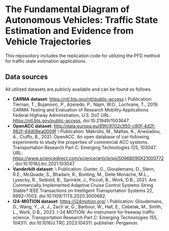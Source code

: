 # The Fundamental Diagram of Autonomous Vehicles: Traffic State Estimation and Evidence from Vehicle Trajectories
This reposoitory includes the replication code for utilizing the PFD method for traffic state estimation applications.

## Data sources
All utilized datasets are publicly available and can be found as follows.
- **CARMA dataset**: https://ntl.bts.gov/ntl/public-access \ Publication: Tiernan, T., Bujanovic, P., Azeredo, P., Najm, W.G., Lochrane, T., 2019. CARMA Testing and Evaluation of Research Mobility Applications. Federal Highway Administration, U.S. DoT URL: https://ntl.bts.gov/public-access, doi:10.21949/1503647.
- **OpenACC dataset**: http://data.europa.eu/89h/9702c950-c80f-4d2f-982f-44d06ea0009f \ Publication: Makridis, M., Mattas, K., Anesiadou, A., Ciuffo, B., 2021. OpenACC. An open database of car-following experiments to study the properties of commercial ACC systems. Transportation Research Part C: Emerging Technologies 125, 103047. URL: https://www.sciencedirect.com/science/article/pii/S0968090X21000772, doi:10.1016/j.trc.2021.103047.
- **Vanderbilt dataset**: \ Publication: Gunter, G., Gloudemans, D., Stern, R.E., McQuade, S., Bhadani, R., Bunting, M., Delle Monache, M.L., Lysecky, R., Seibold, B., Sprinkle, J., Piccoli, B., Work, D.B., 2021. Are Commercially Implemented Adaptive Cruise Control Systems String Stable? IEEE Transactions on Intelligent Transportation Systems 22, 6992–7003. doi:10.1109/TITS.2020.3000682.
- **I24-MOTION dataset**: https://i24motion.org/ \ Publication: Gloudemans, D., Wang, Y., Ji, J., Zach´ar, G., Barbour, W., Hall, E., Cebelak, M., Smith, L., Work, D.B., 2023. I-24 MOTION: An instrument for freeway traffic science. Transportation Research Part C: Emerging Technologies 155, 104311. doi:10.1016/J.TRC.2023.104311. publisher: Pergamon.
